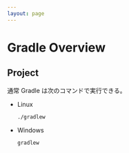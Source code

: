 ```yaml
---
layout: page
---
```


# Gradle Overview

## Project

通常 Gradle は次のコマンドで実行できる。

* Linux

    ```sh
    ./gradlew
    ```
    
* Windows

    ```bat
    gradlew
    ```
